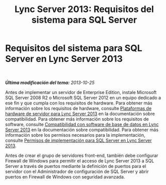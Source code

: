 ﻿---
title: 'Lync Server 2013: Requisitos del sistema para SQL Server'
TOCTitle: Requisitos del sistema para SQL Server
ms:assetid: 9c235085-cbfa-4e9e-9cec-3f5749039a6b
ms:mtpsurl: https://technet.microsoft.com/es-es/library/JJ205112(v=OCS.15)
ms:contentKeyID: 48276136
ms.date: 01/07/2017
mtps_version: v=OCS.15
ms.translationtype: HT
---

# Requisitos del sistema para SQL Server en Lync Server 2013

 

_**Última modificación del tema:** 2013-10-25_

Antes de implementar un servidor de Enterprise Edition, instale Microsoft SQL Server 2008 R2 o Microsoft SQL Server 2012 en un equipo dedicado a ese fin y que cumpla con los requisitos de hardware. Para obtener más información sobre los requisitos de hardware, consulte [Plataformas de hardware de servidor para Lync Server 2013](lync-server-2013-server-hardware-platforms.md) en la documentación sobre compatibilidad. Para obtener más información sobre los requisitos de software, consulte [Compatibilidad con software de base de datos en Lync Server 2013](lync-server-2013-database-software-support.md) en la documentación sobre compatibilidad. Para obtener más información sobre los permisos necesarios para la implementación, consulte [Permisos de implementación para SQL Server en Lync Server 2013](lync-server-2013-deployment-permissions-for-sql-server.md).

Antes de crear el grupo de servidores front-end, también debe configurar Firewall de Windows para permitir el acceso de Lync Server 2013 a SQL Server a través de puertos mediante la definición de puertos para el servidor con el Administrador de configuración de SQL Server y abrir puertos en Firewall de Windows con seguridad avanzada.

